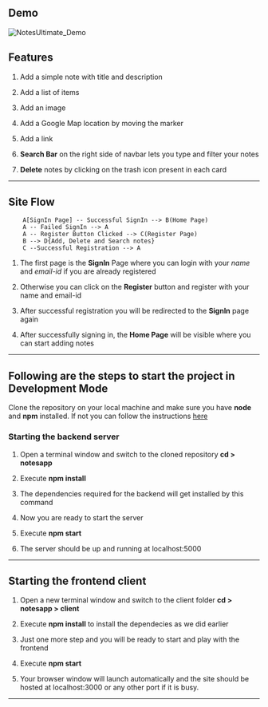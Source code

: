 ## Demo ##
![NotesUltimate_Demo](https://user-images.githubusercontent.com/30779692/127742573-e4553f7f-e838-43f2-a8fd-1641e630e3a1.gif)

## Features ##

1. Add a simple note with title and description

2. Add a list of items

3. Add an image

4. Add a Google Map location by moving the marker

5. Add a link

6.  **Search Bar** on the right side of navbar lets you type and filter your notes

7.  **Delete** notes by clicking on the trash icon present in each card

---

## Site Flow

```
    A[SignIn Page] -- Successful SignIn --> B(Home Page)
    A -- Failed SignIn --> A
    A -- Register Button Clicked --> C(Register Page)
    B --> D{Add, Delete and Search notes}
    C --Successful Registration --> A

```


1. The first page is the **SignIn** Page where you can login with your *name* and *email-id* if you are already registered

2. Otherwise you can click on the **Register** button and register with your name and email-id

3. After successful registration you will be redirected to the **SignIn** page again

4. After successfully signing in, the **Home Page** will be visible where you can start adding notes

---

## Following are the steps to start the project in Development Mode

  

Clone the repository on your local machine and make sure you have **node** and **npm** installed. If not you can follow the instructions [here](https://docs.npmjs.com/downloading-and-installing-node-js-and-npm)

  

### Starting the backend server

1. Open a terminal window and switch to the cloned repository **cd > notesapp**

2. Execute **npm install**

3. The dependencies required for the backend will get installed by this command

4. Now you are ready to start the server

5. Execute **npm start**

6. The server should be up and running at localhost:5000

---

  

## Starting the frontend client

  

1. Open a new terminal window and switch to the client folder **cd > notesapp > client**

2. Execute **npm install** to install the dependecies as we did earlier

3. Just one more step and you will be ready to start and play with the frontend

4. Execute **npm start**

5. Your browser window will launch automatically and the site should be hosted at localhost:3000 or any other port if it is busy.

---

